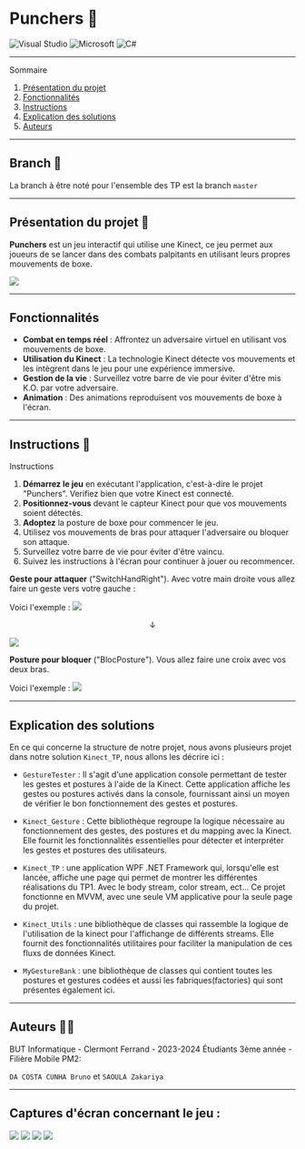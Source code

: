 # Punchers 🥊


![Visual Studio](https://img.shields.io/badge/Visual%20Studio-5C2D91.svg?style=for-the-badge&logo=visual-studio&logoColor=white)
![Microsoft](https://img.shields.io/badge/Microsoft-0078D4?style=for-the-badge&logo=microsoft&logoColor=white)
![C#](https://img.shields.io/badge/c%23-%23239120.svg?style=for-the-badge&logo=csharp&logoColor=white)


*******

Sommaire 
 1. [Présentation du projet](#presentation)
 2. [Fonctionnalités](#fonctionnalites)
 2. [Instructions](#instructions)
 3. [Explication des solutions](#solutions)
 4. [Auteurs](#auteurs)

*******

## Branch 🚨

La branch à être noté pour l'ensemble des TP est la branch `master`

*******

## Présentation du projet 🎉
<div id='presentation'/> 

**Punchers** est un jeu interactif qui utilise une Kinect, ce jeu permet aux joueurs de se lancer dans des combats palpitants en utilisant leurs propres mouvements de boxe.

![](./images/Boxe4.png)

*******

## Fonctionnalités
<div id='fonctionnalites'/> 

- **Combat en temps réel** : Affrontez un adversaire virtuel en utilisant vos mouvements de boxe.
- **Utilisation du Kinect** : La technologie Kinect détecte vos mouvements et les intègrent dans le jeu pour une expérience immersive.
- **Gestion de la vie** : Surveillez votre barre de vie pour éviter d'être mis K.O. par votre adversaire.
- **Animation** : Des animations reproduisent vos mouvements de boxe à l'écran.

*******

## Instructions 📃
<div id='instructions'/> 

Instructions
1. **Démarrez le jeu** en exécutant l'application, c'est-à-dire le projet "Punchers". Verifiez bien que votre Kinect est connecté.
2. **Positionnez-vous** devant le capteur Kinect pour que vos mouvements soient détectés.
3. **Adoptez** la posture de boxe pour commencer le jeu.
4. Utilisez vos mouvements de bras pour attaquer l'adversaire ou bloquer son attaque.
5. Surveillez votre barre de vie pour éviter d'être vaincu.
6. Suivez les instructions à l'écran pour continuer à jouer ou recommencer.

**Geste pour attaquer** ("SwitchHandRight"). Avec votre main droite vous allez faire un geste vers votre gauche :

Voici l'exemple :
![](./images/Boxe8.png)
<div align= center>
↓
</div>

![](./images/Boxe9.png)

**Posture pour bloquer** ("BlocPosture"). Vous allez faire une croix avec vos deux bras.

Voici l'exemple :
![](./images/Boxe2.png)



*******

## Explication des solutions
<div id='solutions'/> 

En ce qui concerne la structure de notre projet, nous avons plusieurs projet dans notre solution `Kinect_TP`, nous allons les décrire ici : 

- `GestureTester` : Il s'agit d'une application console permettant de tester les gestes et postures à l'aide de la Kinect. Cette application affiche les gestes ou postures activés dans la console, fournissant ainsi un moyen de vérifier le bon fonctionnement des gestes et postures.

- `Kinect_Gesture` : Cette bibliothèque regroupe la logique nécessaire au fonctionnement des gestes, des postures et du mapping avec la Kinect. Elle fournit les fonctionnalités essentielles pour détecter et interpréter les gestes et postures des utilisateurs.

- `Kinect_TP` : une application WPF .NET Framework qui, lorsqu'elle est lancée, affiche une page qui permet de montrer les différentes réalisations du TP1. Avec le body stream, color stream, ect... Ce projet fonctionne en MVVM, avec une seule VM applicative pour la seule page du projet. 

- `Kinect_Utils` : une bibliothèque de classes qui rassemble la logique de l'utilisation de la kinect pour l'affichange de différents streams. Elle fournit des fonctionnalités utilitaires pour faciliter la manipulation de ces fluxs de données Kinect.

- `MyGestureBank` : une bibliothèque de classes qui contient toutes les postures et gestures codées et aussi les fabriques(factories) qui sont présentes également ici.

*******


## Auteurs 🙋‍♂️
<div id='auteurs'/> 

BUT Informatique - Clermont Ferrand - 2023-2024
Étudiants 3ème année - Filière Mobile PM2:
   
`DA COSTA CUNHA Bruno` et `SAOULA Zakariya`

*******

## Captures d'écran concernant le jeu :

![](./images/Boxe3.png)
![](./images/Boxe5.png)
![](./images/Boxe6.png)
![](./images/Boxe7.png)